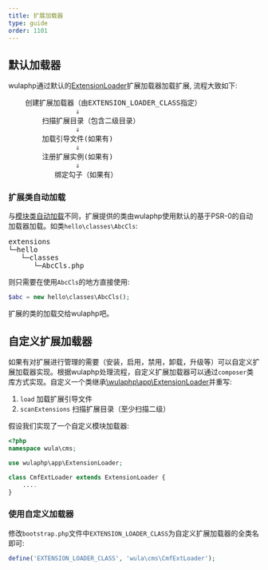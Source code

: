 ```yaml
---
title: 扩展加载器
type: guide
order: 1101
---
```


## 默认加载器

wulaphp通过默认的[ExtensionLoader](https://github.com/ninggf/wulaphp/blob/v2.0/wulaphp/app/ExtensionLoader.php)扩展加载器加载扩展, 流程大致如下:

<pre>
    创建扩展加载器（由EXTENSION_LOADER_CLASS指定）
                &dArr;
        扫描扩展目录（包含二级目录）
                &dArr;
        加载引导文件(如果有)
                &dArr;
        注册扩展实例(如果有)
                &dArr;
           绑定勾子（如果有）
</pre>

### 扩展类自动加载

与[模块类自动加载](module-loader.html#模块类自动加载)不同，扩展提供的类由wulaphp使用默认的基于PSR-0的自动加载器加载。如类`hello\classes\AbcCls`:
<pre>
extensions
└─hello
   └─classes
      └─AbcCls.php
</pre>

则只需要在使用`AbcCls`的地方直接使用:

```php
$abc = new hello\classes\AbcCls();
```

扩展的类的加载交给wulaphp吧。

## 自定义扩展加载器

如果有对扩展进行管理的需要（安装，启用，禁用，卸载，升级等）可以自定义扩展加载器实现。根据wulaphp处理流程，自定义扩展加载器可以通过`composer`类库方式实现。自定义一个类继承[\wulaphp\app\ExtensionLoader](https://github.com/ninggf/wulaphp/blob/v2.0/wulaphp/app/ExtensionLoader.php)并重写:

1. `load` 加载扩展引导文件
2. `scanExtensions` 扫描扩展目录（至少扫描二级）

假设我们实现了一个自定义模块加载器:

```php
<?php
namespace wula\cms;

use wulaphp\app\ExtensionLoader;

class CmfExtLoader extends ExtensionLoader {
    ....
}
```

### 使用自定义加载器

修改`bootstrap.php`文件中`EXTENSION_LOADER_CLASS`为自定义扩展加载器的全类名即可:

```php
define('EXTENSION_LOADER_CLASS', 'wula\cms\CmfExtLoader');
```
